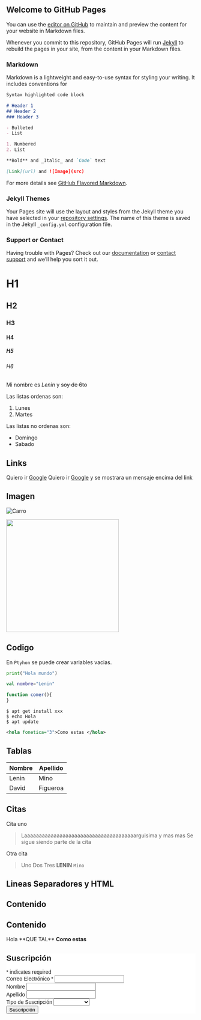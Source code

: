 ## Welcome to GitHub Pages

You can use the [editor on GitHub](https://github.com/Libres2020/Libres2020.github.io/edit/main/README.md) to maintain and preview the content for your website in Markdown files.

Whenever you commit to this repository, GitHub Pages will run [Jekyll](https://jekyllrb.com/) to rebuild the pages in your site, from the content in your Markdown files.

### Markdown

Markdown is a lightweight and easy-to-use syntax for styling your writing. It includes conventions for

```markdown
Syntax highlighted code block

# Header 1
## Header 2
### Header 3

- Bulleted
- List

1. Numbered
2. List

**Bold** and _Italic_ and `Code` text

[Link](url) and ![Image](src)
```

For more details see [GitHub Flavored Markdown](https://guides.github.com/features/mastering-markdown/).

### Jekyll Themes

Your Pages site will use the layout and styles from the Jekyll theme you have selected in your [repository settings](https://github.com/Libres2020/Libres2020.github.io/settings). The name of this theme is saved in the Jekyll `_config.yml` configuration file.

### Support or Contact

Having trouble with Pages? Check out our [documentation](https://docs.github.com/categories/github-pages-basics/) or [contact support](https://github.com/contact) and we’ll help you sort it out.

# H1
## H2
### H3
#### H4
##### H5
###### H6


Mi nombre es *Lenin* y ~~soy de 6to~~

Las listas ordenas son:
1.  Lunes
1.  Martes

Las listas no ordenas son:
-  Domingo
-  Sabado

##  Links
Quiero ir [Google](http://www.google.com)
Quiero ir [Google](http://www.google.com "Soy Lenin") y se mostrara un mensaje encima del link

##  Imagen

![Carro](https://i.blogs.es/594843/chrome/450_1000.jpg "Otro Mensaje")

<img src="https://i.blogs.es/594843/chrome/450_1000.jpg" height="300px" >

## Codigo

En `Ptyhon` se puede crear variables vacias.

```python
print("Hola mundo")
```

```Kotlin
val nombre="Lenin"
```

```javascript
function comer(){
}
```

```
$ apt get install xxx
$ echo Hola
$ apt update
```

```xml
<hola fonetica="3">Como estas </hola>
```

## Tablas

| Nombre | Apellido |
| --- | --- |
| Lenin | Mino |
| David | Figueroa |


## Citas

Cita uno

> Laaaaaaaaaaaaaaaaaaaaaaaaaaaaaaaaaaaaaarguisima y mas mas
> Se sigue siendo parte de la cita

Otra cita
> Uno
> Dos
> Tres
> **LENIN** `Mino`

## Lineas Separadores y HTML

Contenido
----
Contenido
----


<p>Hola **QUE TAL** <strong> Como estas </strong> </p>

<!-- Begin Mailchimp Signup Form -->
<link href="//cdn-images.mailchimp.com/embedcode/classic-10_7.css" rel="stylesheet" type="text/css">
<style type="text/css">
	#mc_embed_signup{background:#fff; clear:left; font:14px Helvetica,Arial,sans-serif; }
	/* Add your own Mailchimp form style overrides in your site stylesheet or in this style block.
	   We recommend moving this block and the preceding CSS link to the HEAD of your HTML file. */
</style>
<div id="mc_embed_signup">
<form action="https://epn.us7.list-manage.com/subscribe/post?u=4792990a85bc95ad8b04931b4&amp;id=d36c1d3959" method="post" id="mc-embedded-subscribe-form" name="mc-embedded-subscribe-form" class="validate" target="_blank" novalidate>
    <div id="mc_embed_signup_scroll">
	<h2>Suscripción</h2>
<div class="indicates-required"><span class="asterisk">*</span> indicates required</div>
<div class="mc-field-group">
	<label for="mce-EMAIL">Correo Electrónico  <span class="asterisk">*</span>
</label>
	<input type="email" value="" name="EMAIL" class="required email" id="mce-EMAIL">
</div>
<div class="mc-field-group">
	<label for="mce-FNAME">Nombre </label>
	<input type="text" value="" name="FNAME" class="" id="mce-FNAME">
</div>
<div class="mc-field-group">
	<label for="mce-LNAME">Apellido </label>
	<input type="text" value="" name="LNAME" class="" id="mce-LNAME">
</div>
<div class="mc-field-group">
	<label for="mce-MMERGE3">Tipo de Suscripción </label>
	<select name="MMERGE3" class="" id="mce-MMERGE3">
	<option value=""></option>
	<option value="Colaborador">Colaborador</option>
<option value="Usuario">Usuario</option>
<option value="Visita">Visita</option>

	</select>
</div>
	<div id="mce-responses" class="clear">
		<div class="response" id="mce-error-response" style="display:none"></div>
		<div class="response" id="mce-success-response" style="display:none"></div>
	</div>    <!-- real people should not fill this in and expect good things - do not remove this or risk form bot signups-->
    <div style="position: absolute; left: -5000px;" aria-hidden="true"><input type="text" name="b_4792990a85bc95ad8b04931b4_d36c1d3959" tabindex="-1" value=""></div>
    <div class="clear"><input type="submit" value="Suscripción" name="subscribe" id="mc-embedded-subscribe" class="button"></div>
    </div>
</form>
</div>
<script type='text/javascript' src='//s3.amazonaws.com/downloads.mailchimp.com/js/mc-validate.js'></script><script type='text/javascript'>(function($) {window.fnames = new Array(); window.ftypes = new Array();fnames[0]='EMAIL';ftypes[0]='email';fnames[1]='FNAME';ftypes[1]='text';fnames[2]='LNAME';ftypes[2]='text';fnames[3]='MMERGE3';ftypes[3]='dropdown';}(jQuery));var $mcj = jQuery.noConflict(true);</script>
<!--End mc_embed_signup-->
